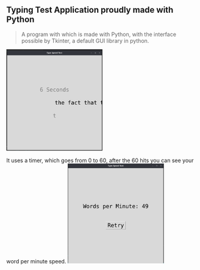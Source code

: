 ## Typing Test Application proudly made with Python

> A program with which is made with Python, with the interface possible by Tkinter, a default GUI library in python.

<img src="assets/imgOne.png" alt="broken Img" width="50%">

It uses a timer, which goes from 0 to 60, after the 60 hits you can see your word per minute speed.
<img src="assets/imgTwo.png" alt="broken Img" width="50%">